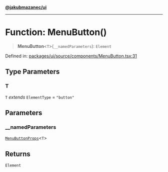[**@jakubmazanec/ui**](../README.md)

---

# Function: MenuButton()

> **MenuButton**\<`T`\>(`__namedParameters`): `Element`

Defined in:
[packages/ui/source/components/MenuButton.tsx:31](https://github.com/jakubmazanec/tools/blob/74fa88a6249b3d486436ae7655f4962bc4a86e11/packages/ui/source/components/MenuButton.tsx#L31)

## Type Parameters

### T

`T` _extends_ `ElementType` = `"button"`

## Parameters

### \_\_namedParameters

[`MenuButtonProps`](../type-aliases/MenuButtonProps.md)\<`T`\>

## Returns

`Element`
